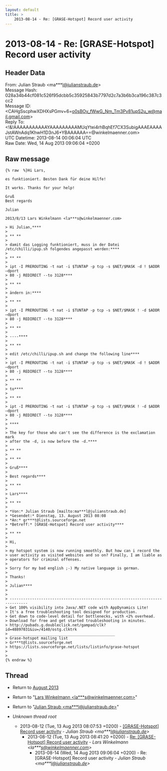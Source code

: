 ```yaml
---
layout: default
title: >
    2013-08-14 - Re: [GRASE-Hotspot] Record user activity
---
```


# 2013-08-14 - Re: [GRASE-Hotspot] Record user activity

## Header Data

From: Julian Straub \<ma***l@julianstraub.de\><br>
Message Hash: 028a34b44cf081c526f95dcbb5c35925843b7797d2c7a3b6b3ca196c387c3cc2<br>
Message ID: \<CAHgSscphwXDHXsPGmv+6=o0sBOv_fWwG_Nm_Tm3Pv81upS2u_w@mail.gmail.com\><br>
Reply To: \<!&!AAAAAAAAAAAYAAAAAAAAAMUqYtei4rhBqhEf7CX3SubigAAAEAAAAJstAWnAdq1KhwH1D3nJ6+YBAAAAAA==@winkelmaenner.com\><br>
UTC Datetime: 2013-08-14 00:06:04 UTC<br>
Raw Date: Wed, 14 Aug 2013 09:06:04 +0200<br>

## Raw message

```
{% raw  %}Hi Lars,

es funktioniert. Besten Dank für deine Hilfe!

It works. Thanks for your help!

Gruß
Best regards

Julian

2013/8/13 Lars Winkelmann <la***s@winkelmaenner.com>

> Hi Julian,****
>
> ** **
>
> damit das Logging funktioniert, muss in der Datei /etc/chilli/ipup.sh folgendes angepasst werden:****
>
> ** **
>
> ipt -I PREROUTING -t nat -i $TUNTAP -p tcp -s $NET/$MASK -d ! $ADDR –dport
> 80 -j REDIRECT --to 3128****
>
> ** **
>
> ändern in:****
>
> ** **
>
> ipt -I PREROUTING -t nat -i $TUNTAP -p tcp -s $NET/$MASK ! -d $ADDR –dport
> 80 -j REDIRECT --to 3128****
>
> ** **
>
> ----****
>
> ** **
>
> edit /etc/chilli/ipup.sh and change the following line****
>
> ipt -I PREROUTING -t nat -i $TUNTAP -p tcp -s $NET/$MASK -d ! $ADDR –dport
> 80 -j REDIRECT --to 3128****
>
> ** **
>
> to****
>
> ** **
>
> ipt -I PREROUTING -t nat -i $TUNTAP -p tcp -s $NET/$MASK ! -d $ADDR –dport
> 80 -j REDIRECT --to 3128****
>
> ****
>
> The key for those who can't see the difference is the exclamation mark
> after the -d, is now before the -d.****
>
> ** **
>
> ** **
>
> Gruß****
>
> Best regards****
>
> ** **
>
> Lars****
>
> ** **
>
> *Von:* Julian Straub [mailto:ma***l@julianstraub.de]
> *Gesendet:* Dienstag, 13. August 2013 08:08
> *An:* gr***t@lists.sourceforge.net
> *Betreff:* [GRASE-Hotspot] Record user activity****
>
> ** **
>
> Hi,
>
> my hotspot system is now running smoothly. But how can i record the
> user activity as visited websites and so on? Finally, I am liable as
> operators for criminal offenses.
>
> Sorry for my bad english ;-) My native language is german.
>
> Thanks!
>
> Julian****
>
>
> ------------------------------------------------------------------------------
> Get 100% visibility into Java/.NET code with AppDynamics Lite!
> It's a free troubleshooting tool designed for production.
> Get down to code-level detail for bottlenecks, with <2% overhead.
> Download for free and get started troubleshooting in minutes.
> http://pubads.g.doubleclick.net/gampad/clk?id=48897031&iu=/4140/ostg.clktrk
> _______________________________________________
> Grase-hotspot mailing list
> Gr***t@lists.sourceforge.net
> https://lists.sourceforge.net/lists/listinfo/grase-hotspot
>
>
{% endraw %}
```

## Thread

+ Return to [August 2013](/archive/2013/08)

+ Return to "[Lars Winkelmann <la***s<span>@</span>winkelmaenner.com>](/authors/la___s_at_winkelmaenner_com)"
+ Return to "[Julian Straub <ma***l<span>@</span>julianstraub.de>](/authors/ma___l_at_julianstraub_de)"

+ _Unknown thread root_
  + 2013-08-12 (Tue, 13 Aug 2013 08:07:53 +0200) - [[GRASE-Hotspot] Record user activity](/archive/2013/08/5931fd78c24c8254d1305862f4e218d38d576f2bb972188600e30bc8fa670bcb) - _Julian Straub \<ma***l@julianstraub.de\>_
    + 2013-08-12 (Tue, 13 Aug 2013 08:41:20 +0200) - [Re: [GRASE-Hotspot] Record user activity](/archive/2013/08/62fda58bd0cdb0d8c1799a9cc174372e35fc2725c18b0316cd252c584fee3484) - _Lars Winkelmann \<la***s@winkelmaenner.com\>_
      + 2013-08-14 (Wed, 14 Aug 2013 09:06:04 +0200) - Re: [GRASE-Hotspot] Record user activity - _Julian Straub \<ma***l@julianstraub.de\>_


